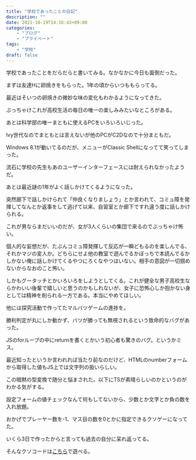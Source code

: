 ```yaml
---
title: "学校であったことの日記"
description: ""
date: 2021-10-19T14:16:43+09:00
categories:
    - "ブログ"
    - "プライベート"
tags:
    - "学校"
draft: false
---
```


学校であったことをだらだらと書いてみる。なかなかに今日も面倒だった。

まずは友達Hに卵焼きをもらった。1年の頃からいつももらってる。

最近はそいつの卵焼きの微妙な味の変化もわかるようになってきた。

ぶっちゃけこれが高校生活の毎日の唯一の楽しみみたいなところがある。

あとは科学部の唯一まともに使えるPCをいろいろいじった。

Ivy世代なのでまともとは言えないが他のPCがC2Dなので十分まともだ。

Windows 8.1が動いてるのだが、メニューがClassic Shellになってて笑ってしまった。

流石に学校の先生もあのユーザーインターフェースには耐えられなかったようだ。

あとは最近謎の1年がよく話しかけてくるようになった。

突然廊下で話しかけられて「仲良くなりましょう」とか言われて、コミュ障を発揮してなんとか返事をして逃げて以来、自習室とか廊下ですれ違う度に話しかけられる。

これが男ならまだいいのだが、女が3人くらいの集団で来るのでぶっちゃけ怖い。

個人的な妄想だが、たぶんコミュ障発揮して反応が一瞬どもるのを楽しんでる、それかマジの変人か。どちらにせよ他の教室で遊んでるかぼっちで本読んでるかしかない俺に話しかけてくるやつにろくなやつはいない。相手の意図が一切掴めないからなおのこと怖い。

しかもグータッチとかいろいろをしようとしてくる。これが健全な男子高校生ならかわいい後輩で嬉しいと思うのかもしれないが、女子に恐怖心しか抱かない身としては精神を削られる一方である。本当にやめてほしい。

他には探究活動で作ってたマルバツゲームの進捗を。

勝利判定が丸にしか動かず、バツが勝っても無視されるという致命的なバグがあった。

JSのforループの中にreturnを書くとかいう初心者も驚きのバグ。というかミス。

最近知ったというか言われれば当たり前なのだけど、HTMLのnumberフォームから取得した値もJS上では文字列の扱いらしい。

この暗黙の型変換で随分と悩まされた。以下にTSが素晴らしいのかというのがわかる気がする。

設定フォームの値チェックなんて何もしてないから、少数とか文字とか負の数を入れ放題。

おかげでプレーヤー数を-1、マス目の数を0とかに指定できるクソゲーになってた。

いくら3日で作ったからと言っても過去の自分に呆れ返ってる。

そんなクソコードは[こちら](https://hayao.fascode.net/sanmoku)で遊べる。
